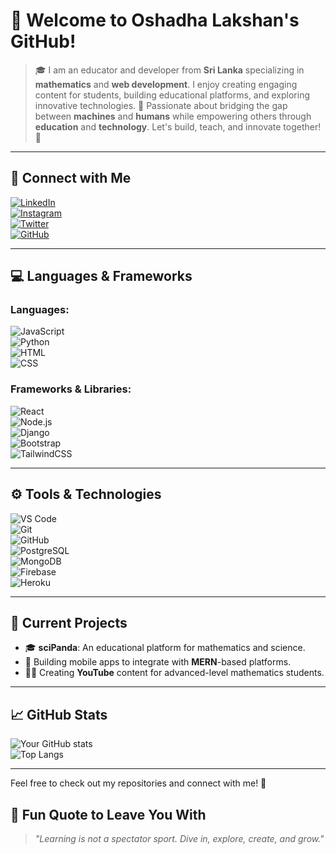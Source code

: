 # 🐼 Welcome to Oshadha Lakshan's GitHub!  

> 🎓 I am an educator and developer from **Sri Lanka** specializing in **mathematics** and **web development**. I enjoy creating engaging content for students, building educational platforms, and exploring innovative technologies. 🌟 Passionate about bridging the gap between **machines** and **humans** while empowering others through **education** and **technology**. Let's build, teach, and innovate together! 🚀 

---

## 🔗 Connect with Me

[![LinkedIn](https://img.shields.io/badge/-LinkedIn-0A66C2?style=for-the-badge&logo=linkedin&logoColor=white)](https://www.linkedin.com/in/oshadha-lakshan)  
[![Instagram](https://img.shields.io/badge/-Instagram-E4405F?style=for-the-badge&logo=instagram&logoColor=white)](https://www.instagram.com/oshadha.lakshan.7)  
[![Twitter](https://img.shields.io/badge/-Twitter-1DA1F2?style=for-the-badge&logo=twitter&logoColor=white)](https://twitter.com/oshadha.lakshan.7)  
[![GitHub](https://img.shields.io/badge/-GitHub-181717?style=for-the-badge&logo=github&logoColor=white)](https://github.com/oshadhalakshan)

---

## 💻 Languages & Frameworks

### Languages:
![JavaScript](https://img.shields.io/badge/-JavaScript-F7DF1E?style=for-the-badge&logo=javascript&logoColor=black)  
![Python](https://img.shields.io/badge/-Python-3776AB?style=for-the-badge&logo=python&logoColor=white)  
![HTML](https://img.shields.io/badge/-HTML5-E34F26?style=for-the-badge&logo=html5&logoColor=white)  
![CSS](https://img.shields.io/badge/-CSS3-1572B6?style=for-the-badge&logo=css3&logoColor=white)

### Frameworks & Libraries:
![React](https://img.shields.io/badge/-React-61DAFB?style=for-the-badge&logo=react&logoColor=black)  
![Node.js](https://img.shields.io/badge/-Node.js-339933?style=for-the-badge&logo=node.js&logoColor=white)  
![Django](https://img.shields.io/badge/-Django-092E20?style=for-the-badge&logo=django&logoColor=white)  
![Bootstrap](https://img.shields.io/badge/-Bootstrap-7952B3?style=for-the-badge&logo=bootstrap&logoColor=white)  
![TailwindCSS](https://img.shields.io/badge/-TailwindCSS-06B6D4?style=for-the-badge&logo=tailwindcss&logoColor=white)

---

## ⚙️ Tools & Technologies

![VS Code](https://img.shields.io/badge/-VS%20Code-007ACC?style=for-the-badge&logo=visual-studio-code&logoColor=white)  
![Git](https://img.shields.io/badge/-Git-F05032?style=for-the-badge&logo=git&logoColor=white)  
![GitHub](https://img.shields.io/badge/-GitHub-181717?style=for-the-badge&logo=github&logoColor=white)  
![PostgreSQL](https://img.shields.io/badge/-PostgreSQL-4169E1?style=for-the-badge&logo=postgresql&logoColor=white)  
![MongoDB](https://img.shields.io/badge/-MongoDB-47A248?style=for-the-badge&logo=mongodb&logoColor=white)  
![Firebase](https://img.shields.io/badge/-Firebase-FFCA28?style=for-the-badge&logo=firebase&logoColor=black)  
![Heroku](https://img.shields.io/badge/-Heroku-430098?style=for-the-badge&logo=heroku&logoColor=white)

---

## 🌱 Current Projects

- 🎓 **sciPanda**: An educational platform for mathematics and science.
- 📱 Building mobile apps to integrate with **MERN**-based platforms.
- 🧑‍🏫 Creating **YouTube** content for advanced-level mathematics students.

---

## 📈 GitHub Stats

![Your GitHub stats](https://github-readme-stats.vercel.app/api?username=oshadhalakshan&show_icons=true&theme=radical)  
![Top Langs](https://github-readme-stats.vercel.app/api/top-langs/?username=oshadhalakshan&layout=compact&theme=radical)

---

Feel free to check out my repositories and connect with me! 🚀


## 🌟 **Fun Quote to Leave You With**  

> _"Learning is not a spectator sport. Dive in, explore, create, and grow."_  
